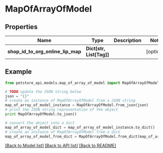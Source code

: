 # MapOfArrayOfModel


## Properties
Name | Type | Description | Notes
------------ | ------------- | ------------- | -------------
**shop_id_to_org_online_lip_map** | **Dict[str, List[Tag]]** |  | [optional] 

## Example

```python
from petstore_api.models.map_of_array_of_model import MapOfArrayOfModel

# TODO update the JSON string below
json = "{}"
# create an instance of MapOfArrayOfModel from a JSON string
map_of_array_of_model_instance = MapOfArrayOfModel.from_json(json)
# print the JSON string representation of the object
print MapOfArrayOfModel.to_json()

# convert the object into a dict
map_of_array_of_model_dict = map_of_array_of_model_instance.to_dict()
# create an instance of MapOfArrayOfModel from a dict
map_of_array_of_model_from_dict = MapOfArrayOfModel.from_dict(map_of_array_of_model_dict)
```
[[Back to Model list]](../README.md#documentation-for-models) [[Back to API list]](../README.md#documentation-for-api-endpoints) [[Back to README]](../README.md)


